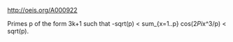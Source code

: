 http://oeis.org/A000922

Primes p of the form 3k+1 such that -sqrt(p) < sum_{x=1..p} cos(2*Pi*x^3/p) < sqrt(p).
